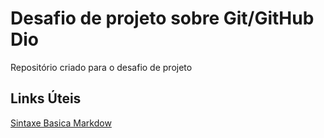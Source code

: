 # Desafio de projeto sobre Git/GitHub Dio
Repositório criado para o desafio de projeto

## Links Úteis
[Sintaxe Basica Markdow](https://www.markdownguide.org/basic-syntax/)
